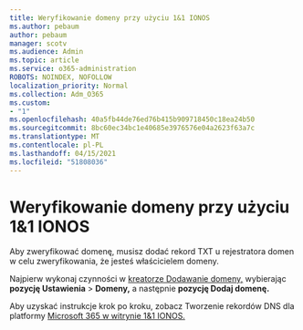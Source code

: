 ```yaml
---
title: Weryfikowanie domeny przy użyciu 1&1 IONOS
ms.author: pebaum
author: pebaum
manager: scotv
ms.audience: Admin
ms.topic: article
ms.service: o365-administration
ROBOTS: NOINDEX, NOFOLLOW
localization_priority: Normal
ms.collection: Adm_O365
ms.custom:
- "1"
ms.openlocfilehash: 40a5fb44de76ed76b415b909718450c18ea24b50
ms.sourcegitcommit: 8bc60ec34bc1e40685e3976576e04a2623f63a7c
ms.translationtype: MT
ms.contentlocale: pl-PL
ms.lasthandoff: 04/15/2021
ms.locfileid: "51808036"
---
```

# <a name="verify-your-domain-with-11-ionos"></a>Weryfikowanie domeny przy użyciu 1&1 IONOS

Aby zweryfikować domenę, musisz dodać rekord TXT u rejestratora domen w celu zweryfikowania, że jesteś właścicielem domeny. 

Najpierw wykonaj czynności w [kreatorze Dodawanie domeny,](https://admin.microsoft.com/Adminportal#/Domains) wybierając **pozycję Ustawienia** \> **Domeny,** a następnie **pozycję Dodaj domenę.**
  
Aby uzyskać instrukcje krok po kroku, zobacz Tworzenie rekordów DNS dla platformy [Microsoft 365 w witrynie 1&1 IONOS.](https://docs.microsoft.com/microsoft-365/admin/dns/create-dns-records-at-1-1-internet)